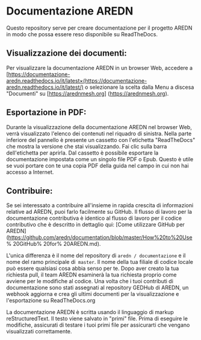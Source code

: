 # Documentazione AREDN
Questo repository serve per creare documentazione per il progetto AREDN in modo che possa essere reso disponibile su ReadTheDocs.

## Visualizzazione dei documenti:
Per visualizzare la documentazione AREDN in un browser Web, accedere a [https://documentazione-aredn.readthedocs.io/it/latest×(https://documentazione-aredn.readthedocs.io/it/latest/) o selezionare la scelta dalla Menu a discesa "Documenti" su [https://arednmesh.org] (https://arednmesh.org).

## Esportazione in PDF:
Durante la visualizzazione della documentazione AREDN nel browser Web, verrà visualizzato l'elenco dei contenuti nel riquadro di sinistra. Nella parte inferiore del pannello è presente un cassetto con l'etichetta "ReadTheDocs" che mostra la versione che stai visualizzando. Fai clic sulla barra dell'etichetta per aprirla. Dal cassetto è possibile esportare la documentazione impostata come un singolo file PDF o Epub. Questo è utile se vuoi portare con te una copia PDF della guida nel campo in cui non hai accesso a Internet.

## Contribuire:
Se sei interessato a contribuire all'insieme in rapida crescita di informazioni relative ad AREDN, puoi farlo facilmente su GitHub. Il flusso di lavoro per la documentazione contributiva è identico al flusso di lavoro per il codice contributivo che è descritto in dettaglio qui: [Come utilizzare GitHub per AREDN] (https://github.com/aredn/documentation/blob/master/How%20to%20Use % 20GitHub% 20for% 20AREDN.md).

L'unica differenza è il nome del repository di `aredn / documentazione` e il nome del ramo principale di` master`. Il nome della tua filiale di codice locale può essere qualsiasi cosa abbia senso per te. Dopo aver creato la tua richiesta pull, il team AREDN esaminerà la tua richiesta proprio come avviene per le modifiche al codice. Una volta che i tuoi contributi di documentazione sono stati assegnati al repository GEDHub di AREDN, un webhook aggiorna e crea gli ultimi documenti per la visualizzazione e l'esportazione su ReadTheDocs.org

La documentazione AREDN è scritta usando il linguaggio di markup reStructuredText. Il testo viene salvato in "primi" file. Prima di eseguire le modifiche, assicurati di testare i tuoi primi file per assicurarti che vengano visualizzati correttamente.
